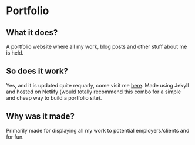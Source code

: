 # Portfolio

## What it does?
A portfolio website where all my work, blog posts and other stuff about me is held.

## So does it work?
Yes, and it is updated quite requarly, come visit me [here](https://www.ajarjis.com "My Portfolio Site").
Made using Jekyll and hosted on Netlify (would totally recommend this combo for a simple and cheap way to build a portfolio site). 

## Why was it made?
Primarily made for displaying all my work to potential employers/clients and for fun.
